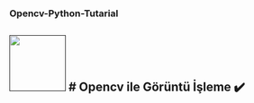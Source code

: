 ### Opencv-Python-Tutarial

<code><a href="" target="_blank"><img height="100" src="https://opencv.org/wp-content/uploads/2020/07/cropped-OpenCV_logo-1.png"></a></code> # Opencv ile Görüntü İşleme :heavy_check_mark:
----
